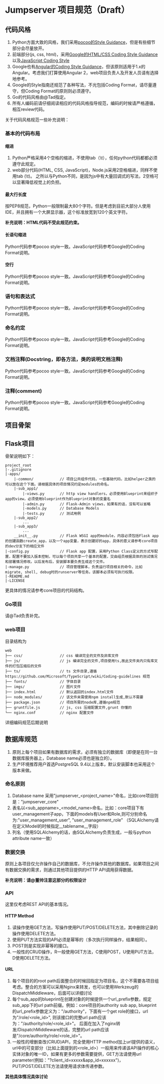 # Jumpserver 项目规范（Draft）

## 代码风格

1. Python方面大致的风格，我们采用[pocoo的Style Guidance](http://www.pocoo.org/internal/styleguide/)，但是有些细节部分会尽量放开。
2. 前端部分(js, css, html)，采用[Google的HTML/CSS Coding Style Guidance](https://google.github.io/styleguide/htmlcssguide.xml)以及[JavaScript Coding Style](http://google.github.io/styleguide/javascriptguide.xml)
3. Google也有[Angular的Coding Style Guidance](http://google.github.io/styleguide/angularjs-google-style.html)，但该原则适用于1.x的Angular。考虑我们打算使用Angular 2，web项目负责人及开发人员请有选择地参考。
4. Google的Style指南还规范了各种写法，不光包括Coding Format，请尽量遵守，但Coding Format的原则则必须遵守。
5. Go的代码风格由@Tad指定。
6. 所有人编码前请仔细阅读相应的代码风格指导规范，编码的时候请严格遵循，相互review代码。


关于代码风格规范一些补充说明：

### 基本的代码布局

#### 缩进

1. Python严格采用4个空格的缩进，不使用tab（\t），任何python代码都都必须遵守此规定。
2. web部分代码(HTML, CSS, JavaScript)，Node.js采用2空格缩进，同样不使用tab (\t)。
之所以与Python不同，是因为js中有大量回调式的写法，2空格可以显著降低视觉上的负担。

#### 最大行长度

按PEP8规范，Python一般限制最大80个字符。但是考虑到目前大部分人使用IDE，并且拥有一个大屏显示器，这个标准放宽到120个英文字符。  

**补充说明：HTML代码不受此规范约束。**

#### 长语句缩进

Python代码参考pocoo style一致。JavaScript代码参考Google的Coding Format说明。

#### 空行

Python代码参考pocoo style一致。JavaScript代码参考Google的Coding Format说明。

### 语句和表达式

Python代码参考pocoo style一致。JavaScript代码参考Google的Coding Format说明。

### 命名约定

Python代码参考pocoo style一致。JavaScript代码参考Google的Coding Format说明。

### 文档注释(Docstring，即各方法，类的说明文档注释)

Python代码参考pocoo style一致。JavaScript代码参考Google的Coding Format说明。

### 注释(comment)

Python代码参考pocoo style一致。JavaScript代码参考Google的Coding Format说明。

## 项目骨架

## Flask项目

骨架说明如下：  

```
project_root
|-.gitignore
|-apps/
    |-common/            // 项目公共组件代码，一些基础代码，比如helper之类的可以放在这个下面。请根据具体的项目情况约定modules的命名。
    |-sub_app1/
        |-views.py       // http view handlers，必须使用Blueprint来组织子app的view，必须使用blueprint作为Blueprint对象的变量名
        |-admin.py       // Flask-Admin views，如果有的话，没有可以省略
        |-models.py      // Database Models
        |-tests.py       // 测试用例
    |-sub_app2/
        ...
    |-sub_app3/
        ...
    __init__.py          // Flask WSGI app的module，内容必须包括Flask app的创建函数create_app，以及一个app变量，表示创建好的app，具体的意义请参考core项目的dev分支下的相应文件
|-config.py              // Flask app 配置，采用Python Class定义的方式写配置，配置不要加入版本控制，可以每个项目共享一个基本的配置，交由组员根据具体的测试情况和部署情况修改。以后发布后，安装脚本要负责生成这个文件。
|-manage.py              // 项目管理脚本，负责运行项目相关的命令，比如migrate, shell, debug时的runserver等任务。该脚本必须有可执行权限。
|-README.md
|-LICENSE
```
更具体的情况请参考core项目的代码结构。

### Go项目

请@Tad负责补完。

### web项目

目录结构为

```
web
├── css/                 // css 编译完全的文件及非库文件
├── js/                  // js 编译完全的文件,项目使用ts,故此文件夹内只有库文件的打包压缩后的文件
├── ts/                  // ts 文件目录,遵循https://github.com/Microsoft/TypeScript/wiki/Coding-guidelines 规范
├── fonts/               // 字体目录
├── imgs/                // 图片文件
├── index.html           // 默认返回的index.html文件
├── node_modules/        // 该文件夹需使用npm install生成,默认不需要
├── package.json         // 项目所需的node库,遵循npm规范
├── gruntfile.js         // js, css 压缩配置文件,grunt 你懂的
└── nginx.conf           // nginx 配置文件
```
详细编码规范后期说明

## 数据库规范

1. 原则上每个项目如果有数据库的需求，必须有独立的数据库（即便是在同一台数据库服务器上，Database name必须也是独立的）。
2. 生产环境推荐用户首选PostgreSQL 9.4以上版本，默认安装脚本也采用这个版本来做。

### 命名原则

1. Database name 采用"jumpserver\_<project\_name>"命名，比如core项目则是："jumpserver\_core"  
2. 表名以<sub\_appname>\_<model\_name>命名，比如：core项目下有user\_management子app，下面的models有User和Role,则可分别命名为:"user\_management\_user", "user\_management\_role" （SQLAlchemy请在定义Model的时候指定\_\_tablename\_\_字段）
3. 列名（使用SQLAlchemy的话，由SQLAlchemy负责生成，一般与python attribute name一致）  

### 数据交换

原则上各项目仅允许操作自己的数据库，不允许操作其他的数据库。如果项目之间有数据交换的需求，则通过其他项目提供的HTTP API调用获得数据。

**补充说明：请@董帅注意这部分的权限设计**

### API

这里仅考虑REST API的基本情况。

#### HTTP Method

1. 读操作使用GET方法，写操作使用PUT/POST/DELETE方法，其中删除记录的操作使用DELETE方法。  
2. 使用PUT方法实现的API必须是幂等的（多次执行同样操作，结果相同）。
3. POST则是实现非幂等的接口。
4. 一般性的CRUD操作，R一般使用GET方法，C使用POST，U使用PUT方法，D使用DELETE方法。

#### URL

1. 每个项目的的root path后面整合的时候回指定为项目名，这个不需要各项目组考虑。整合的方案可以采用Nginx来转发，也可以使用Werkzeug的DispatchMiddleware，后面可以详细讨论
2. 每个sub_app的blueprint在创建对象的时候提供一个url_prefix参数，规定sub_app下的url path前缀。例如：core项目的authority sub app, blueprint的url_prefix参数定义为："/authority"，下面有一个get role的接口，url为"/role/<role_id>", 则该接口的完整url path应该为："/authority/role/<role_id>"。
后面在加入了nginx转发/DispatchMiddleware的话，完整的url path应该是"/core/authority/role/<role_id>"。
3. 一般性的增删查改(CRUD)API，完全使用HTTP method加上url提供的语义，url中的可变部分（比如上面提到的<role_id>）一般用来传递该API操作的核心实体对象的唯一ID，如果有更多的参数需要提供，GET方法请使用url parameter(例如："?client_id=xxxxx&app_id=xxxxxx")，PUT/POST/DELETE方法请使用请求体传递参数。

**其他具体情况具体讨论**
